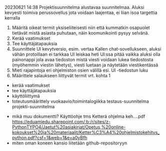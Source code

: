 20230621 14:38
Projektisuunnitelma alustavaa suunnitelmaa. Aluksi kevyesti toimiva perussovellus jota voidaan laajentaa,
ei liian isoa targettia kerralla

1. Määritä oikeat termit yksiseliiteisesti niin että kummatkin osapuolet tietävät
   mistä asiasta puhutaan, näin koomunikointi pysyy selvänä.
2. Kerää vaatimukset
3. Tee käyttäjätapauksia
4. Suunnittele UI kevytversio, esim. vertaa Kallen chat-sovellukseen, aluksi vähän protoillaan ei tarkkaa UI leiskaa heti
   UI:ssa pitää vaikka aluksi olla painonappi jola avaa tiedoston mistä viesti voidaan lukea tiedostosta (myöhemmin viestin 
   lähetys), viesti luetaan ja näytetään viestikentässä
5. Mieti rajapintoja eri ohjelmiston osien välillä esi. UI -tiedostun luku
6. Määrittele salaukseen liittyvät termit vrt. kohta 1

+ kerää vaatimukset
+ tee käyttäjätapauksia
+ käyttöliittymä
+ toteutusmäärittely
vuokaavio/toimintalogiikka
testaus-suunnitelma
projekti-suunnitelma
- mikä muu dokumentti? Käyttöohje tms Ketterä ohjelma keh....pdf https://eduamiedu.sharepoint.com/:b:/r/sites/z-PythonTYPO4/Jaetut%20asiakirjat/Opetus,%20online-kokoukset%20ja%20materiaalit/Ketter%C3%A4%20ohjelmistokehitys_python.pdf?csf=1&web=1&e=a0yBfh
- miten oman koneen kansio liitetään github-repositoryyn
